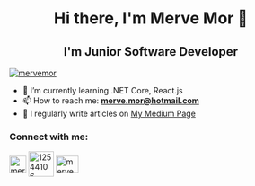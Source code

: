 <h1 align="center">Hi there, I'm Merve Mor 👋</h1>

<h2 align="center"> I'm Junior Software Developer </h2>

<p align="left"><a href="https://github.com/ryo-ma/github-profile-trophy"><img src="https://github-profile-trophy.vercel.app/?username=mervemor" alt="mervemor"  /></a> </p>

- 🌱 I’m currently learning .NET Core, React.js
- 📫 How to reach me: **merve.mor@hotmail.com**
- 📝 I regularly write articles on [My Medium Page](https://merve-mor.medium.com/) 

<h3 align="left">Connect with me:</h3>
<p align="left">
<a href="https://www.linkedin.com/in/merve-mor/" target="blank"><img align="center" src="https://velanovascular.com/wp-content/uploads/2020/06/LinkedIn.png" alt="mervemor" height="30" width="30" /></a>
<a href="https://stackoverflow.com/users/15086933/mervemor" target="blank"><img align="center" src="https://upload.wikimedia.org/wikipedia/commons/thumb/e/ef/Stack_Overflow_icon.svg/768px-Stack_Overflow_icon.svg.png" alt="12544106" height="45" width="45" /></a>
<a href="https://merve-mor.medium.com/" target="blank"><img align="center" src="https://cdn.jsdelivr.net/npm/simple-icons@3.0.1/icons/medium.svg" alt="mervemori" height="30" width="40" /></a>
</p>
<!--
**mervemor/mervemor** is a ✨ _special_ ✨ repository because its `README.md` (this file) appears on your GitHub profile.

Here are some ideas to get you started:

- 🔭 I’m currently working on ...
- 👯 I’m looking to collaborate on ...
- 🤔 I’m looking for help with ...
- 💬 Ask me about ...
- 😄 Pronouns: ...
- ⚡ Fun fact: ...
-->
